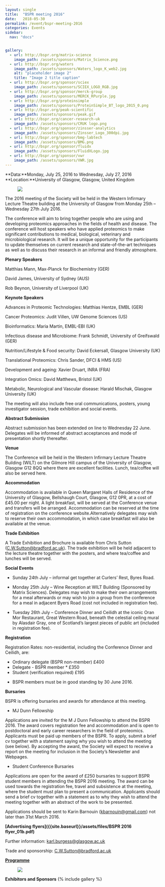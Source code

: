 ```yaml
---
layout: single
title:  "BSPR meeting 2016"
date:   2018-05-30
permalink: /event/bspr-meeting-2016
categories: Events
sidebar:
  nav: "docs"


gallery:
  - url: http://bspr.org/matrix-science
    image_path: /assets/sponsors/Matrix_Science.png
  - url: http://bspr.org/waters
    image_path: /assets/sponsors/Waters_logo_K_web2.jpg
    alt: "placeholder image 2"
    title: "Image 2 title caption"
  - url: http://bspr.org/sponsor/sciex
    image_path: /assets/sponsors/SCIEX_LOGO_RGB.jpg
  - url: http://bspr.org/sponsor/merck-group
    image_path: /assets/sponsors/MERCK_RPurple.jpg
  - url: http://bspr.org/proteinsimple
    image_path: /assets/sponsors/ProteinSimple_BT_logo_2015_0.png
  - url: http://bspr.org/peak-scientific
    image_path: /assets/sponsors/peak.gif
  - url: http://bspr.org/cancer-research-uk
    image_path: /assets/sponsors/CRUK logo.png
  - url: http://bspr.org/sponsor/zinsser-analytics
    image_path: /assets/sponsors/Zinsser_Logo_300dpi.jpg
  - url: http://bspr.org/sponsor/bmg-labtech
    image_path: /assets/sponsors/BMG.png
  - url: http://bspr.org/sponsor/fluidx
    image_path: /assets/sponsors/FluidXLogo.jpg
  - url: http://bspr.org/sponsor/vwr
    image_path: /assets/sponsors/VWR.jpg
---
```


**Data:**Monday, July 25, 2016 to Wednesday, July 27, 2016<br>
**Location:**University of Glasgow, Glasgow, United Kingdom



<figure>
    <img src="{{ site.baseurl }}/assets/images/bspr_2016_02.jpg">

</figure>

The 2016 meeting of the Society will be held in the Western Infirmary Lecture Theatre building at the University of Glasgow from Monday 25th – Wednesday 27th July 2016.

The conference will aim to bring together people who are using and developing proteomics approaches in the fields of health and disease. The conference will host speakers who have applied proteomics to make significant contributions to medical, biological, veterinary and microbiological research. It will be a unique opportunity for the participants to update themselves on current research and state-of-the-art techniques as well as to discuss their research in an informal and friendly atmosphere.


**Plenary Speakers**

Matthias Mann, Max-Planck for Biochemistry (GER)

David James, University of Sydney (AUS)

Rob Beynon, University of Liverpool (UK)

**Keynote Speakers**

Advances in Proteomic Technologies:  Matthias Hentze, EMBL (GER)

Cancer Proteomics: Judit Villen, UW Genome Sciences (US)

Bioinformatics: Maria Martin, EMBL-EBI (UK)

Infectious disease and Microbiome: Frank Schmidt, University of Greifswald (GER)

Nutrition/Lifestyle & Food security: David Eckersall, Glasgow University (UK)

Translational Proteomics: Chris Sander, DFCI & HMS (US)

Development and ageing: Xavier Druart, INRA (FRA)

Integration Omics: David Matthews, Bristol (UK)

Metabolic, Neurological and Vascular disease: Harald Mischak, Glasgow University (UK)



The meeting will also include free oral communications, posters, young investigator session, trade exhibition and social events.

**Abstract Submission**

Abstract submission has been extended on line to Wednesday 22 June. Delegates will be informed of abstract acceptances and mode of presentation shortly thereafter.



**Venue**

The Conference will be held in the Western Infirmary Lecture Theatre Building (WILT) on the Gilmore Hill campus of the University of Glasgow, Glasgow G12 8QQ where there are excellent facilities. Lunch, tea/coffee will also be served here.



**Accommodation**

Accommodation is available in Queen Margaret Halls of Residence of the University of Glasgow,  Bellshaugh Court, Glasgow, G12 0PR, at a cost of £45.00 per night. A light breakfast, will be served at the Conference venue and transfers will be arranged. Accommodation can be reserved at the time of registration on the conference website.Alternatively delegates may wish to reserve their own accommodation, in which case breakfast will also be available at the venue.



**Trade Exhibition**

A Trade Exhibition and Brochure is available from Chris Sutton (C.W.Sutton@bradford.ac.uk). The trade exhibition will be held adjacent to the lecture theatre together with the posters, and where tea/coffee and lunches will be served.


**Social Events**

- Sunday 24th July – informal get together at Curlers’ Rest, Byres Road.

- Monday 25th July – Wine Reception at WILT Building (Sponsored by Matrix Sciences). Delegates may wish to make their own arrangements for a meal afterwards or may wish to join a group from the conference for a meal in adjacent Byers Road (cost not included in registration fee).

- Tuesday 26th July – Conference Dinner and Ceilidh at the iconic  Oran Mor  Restaurant, Great Western Road,  beneath the celestial ceiling mural by Alasdair Gray, one of Scotland’s largest pieces of public art  (included in registration fee).



**Registration**

Registration Rates: non-residential, including the Conference Dinner and Ceilidh, are:

- Ordinary delegate (BSPR non-member)      £400
- Delegate - BSPR member  *                        £350
- Student (verification required)                      £195
* BSPR members must be in good standing by 30 June 2016.


**Bursaries**

BSPR is offering bursaries and awards for attendance at this meeting.

- MJ Dunn Fellowship

Applications are invited for the M J Dunn Fellowship to attend the BSPR 2016. The award covers registration fee and accommodation and is open to postdoctoral and early career researchers in the field of proteomics. Applicants must be paid up members of the BSPR. To apply, submit a brief cv together with a statement saying why you wish to attend the meeting (see below).  By accepting the award, the Society will expect to receive a report on the meeting for inclusion in the Society’s Newsletter and Webpages.



- Student Conference Bursaries

Applications are open for the award of £250 bursaries to support BSPR student members in attending the BSPR 2016 meeting. The award can be used towards the registration fee, travel and subsistence at the meeting, where the student must plan to present a communication. Applicants should send a brief cv together with a statement as to why they wish to attend the meeting together with an abstract of the work to be presented.

Applications should be sent to Karin Barnouin (kbarnouin@gmail.com) not later than 31st March 2016.


**[Advertising flyers]({{site.baseurl}}/assets/files/BSPR 2016 flyer_01b.pdf)**


Further information: ‎karl.burgess@glasgow.ac.uk

Trade and sponsorship: C.W.Sutton@bradford.ac.uk


**[Programme]({{site.baseurl}}/assets/files/bspr-final-programme.pdf)**



<figure>
    <img src="{{ site.baseurl }}/assets/images/bspr2016.png">

</figure>


**Exhibitors and Sponsors**
{% include gallery  %}